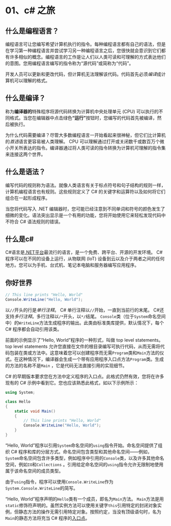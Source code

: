 # 01、c# 之旅

## 什么是编程语言？ <a href="#what-is-a-programming-language" id="what-is-a-programming-language"></a>

编程语言可让您编写希望计算机执行的指令。每种编程语言都有自己的语法，但是在学习第一种编程语言并尝试学习另一种编程语言之后，您很快就会意识到它们都有许多相似的概念。编程语言的工作是让人们以人类可读和可理解的方式表达他们的意图。您用编程语言编写的指令称为“源代码”或简称为“代码”。

开发人员可以更新和更改代码，但计算机无法理解该代码。代码首先必&#x987B;_&#x7F16;&#x8BD1;_&#x6210;计算机可以理解的格式。

## 什么是编译？ <a href="#what-is-compilation" id="what-is-compilation"></a>

称为**编译器的**特殊程序将源代码转换为计算机中央处理单元 (CPU) 可以执行的不同格式。当您在编辑器中点击绿&#x8272;**“运行”**&#x6309;钮时，您编写的代码首先被编译，然后被执行。

为什么代码需要编译？尽管大多数编程语言一开始看起来很神秘，但它们比计算机&#x7684;_&#x9996;&#x9009;_&#x8BED;言更容易被人类理解。 CPU 可以理解通过打开或关闭数千或数百万个微小开关所表达的指令。编译器通过将人类可读的指令转换为计算机可理解的指令集来连接这两个世界。

## 什么是语法？ <a href="#what-is-syntax" id="what-is-syntax"></a>

编写代码的规则称为语法。就像人类语言有关于标点符号和句子结构的规则一样，计算机编程语言也有规则。这些规则定义了 C# 的关键字和运算符以及如何将它们组合在一起形成程序。

当您将代码写入 .NET 编辑器时，您可能已经注意到不同单词和符号的颜色发生了细微的变化。语法突出显示是一个有用的功能，您将开始使用它来轻松发现代码中不符合 C# 语法规则的错误。

## 什么是c#&#x20;

C#语言是[.NET平台](https://learn.microsoft.com/en-us/dotnet/csharp/)最流行的语言，是一个免费、跨平台、开源的开发环境。 C# 程序可以在不同的设备上运行，从物联网 (IoT) 设备到云以及介于两者之间的任何地方。您可以为手机、台式机、笔记本电脑和服务器编写应用程序。

## 你好世界

```csharp
// This line prints "Hello, World" 
Console.WriteLine("Hello, World");
```

以`//`开头的行&#x662F;_&#x5355;行注释_。 C# 单行注释以`//`开始，一直到当前行的末尾。 C#还支&#x6301;_&#x591A;行注释_。多行注释以`/*`开头，以`*/`结尾。 `Console`类（位于`System`命名空间中）的`WriteLine`方法生成程序的输出。此类由标准类库提供，默认情况下，每个 C# 程序都会自动引用该类。

前面的示例显示了“Hello, World”程序的一种形式，叫做 top level statements。 top level statements 允许您直接在文件的根目录编写可执行代码，从而无需将代码包装在类或方法中。这意味着您可以创建程序而无需`Program`类和`Main`方法的仪式。在这种情况下，编译器会生成一个带有应用程序入口点方法`Program`类。生成的方法的名称不是`Main` ，它是代码无法直接引用的实现细节。

C# 的早期版本要求您在方法中定义程序的入口点。此格式仍然有效，您将在许多现有的 C# 示例中看到它。您也应该熟悉此格式，如以下示例所示：

```csharp
using System;

class Hello
{
    static void Main()
    {
        // This line prints "Hello, World" 
        Console.WriteLine("Hello, World");
    }
}
```

&#x20;“Hello, World”程序以引用`System`命名空间的`using`指令开始。命名空间提供了组织 C# 程序和库的分层方式。命名空间包含类型和其他命名空间——例如， `System`命名空间包含许多类型，例如程序中引用的`Console`类，以及许多其他命名空间，例如`IO`和`Collections` 。引用给定命名空间的`using`指令允许无限制地使用属于该命名空间的成员类型。

由于`using`指令，程序可以使用`Console.WriteLine`作为`System.Console.WriteLine`的简写。

“Hello, World”程序声明的`Hello`类有一个成员，即名为`Main`方法。 `Main`方法是用`static`修饰符声明的。虽然实例方法可以使用关键字`this`引用特定的封闭对象实例，但静态方法的操作无需引用特定对象。按照约定，当没有顶级语句时，名为`Main`的静态方法将充当 C# 程序的[入口点](https://learn.microsoft.com/en-us/dotnet/csharp/fundamentals/program-structure/main-command-line)。
